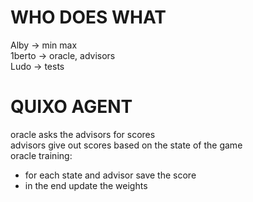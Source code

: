 # WHO DOES WHAT

Alby -> min max   
1berto -> oracle, advisors   
Ludo -> tests   


# QUIXO AGENT

oracle asks the advisors for scores   
advisors give out scores based on the state of the game   
oracle training:
 - for each state and advisor save the score
 - in the end update the weights 